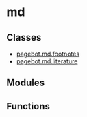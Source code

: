 # md

## Classes

* [pagebot.md.footnotes](pagebot.md.footnotes)
* [pagebot.md.literature](pagebot.md.literature)

## Modules


## Functions

